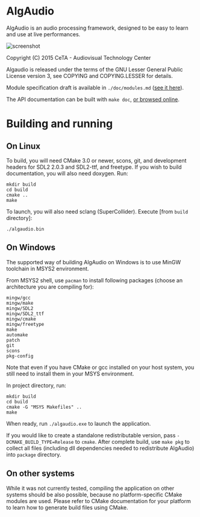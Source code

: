 # AlgAudio

AlgAudio is an audio processing framework, designed to be easy to learn and use at live performances.

![screenshot](http://i.imgur.com/JQU8xWD.png)

Copyright (C) 2015 CeTA - Audiovisual Technology Center

Algaudio is released under the terms of the GNU Lesser General Public License version 3, see COPYING and COPYING.LESSER for details.

Module specification draft is available in `./doc/modules.md` ([see it here](https://github.com/rafalcieslak/AlgAudio/blob/master/doc/modules.md)).

The API documentation can be built with `make doc`, [or browsed online](http://cielak.org/algaudio/doc).

# Building and running

## On Linux

To build, you will need CMake 3.0 or newer, scons, git, and development headers for SDL2 2.0.3 and SDL2-ttf, and freetype. If you wish to build documentation, you will also need doxygen. Run:

	mkdir build
	cd build
	cmake ..
	make

To launch, you will also need sclang (SuperCollider). Execute [from `build` directory]:

	./algaudio.bin

## On Windows

The supported way of building AlgAudio on Windows is to use MinGW toolchain in MSYS2 environment.

From MSYS2 shell, use `pacman` to install following packages (choose an architecture you are compiling for):

	mingw/gcc
	mingw/make
	mingw/SDL2
	mingw/SDL2_ttf
	mingw/cmake
	mingw/freetype
	make
	automake
	patch
	git
	scons
	pkg-config

Note that even if you have CMake or gcc installed on your host system, you still need to install them in your MSYS environment.

In project directory, run:

	mkdir build
	cd build
	cmake -G "MSYS Makefiles" ..
	make

When ready, run `./algaudio.exe` to launch the application.

If you would like to create a standalone redistributable version, pass `-DCMAKE_BUILD_TYPE=Release` to `cmake`. After complete build, use `make pkg` to collect all files (including dll dependencies needed to redistribute AlgAudio) into `package` directory.

## On other systems

While it was not currently tested, compiling the application on other systems should be also possible, because no platform-specific CMake modules are used. Please refer to CMake documentation for your platform to learn how to generate build files using CMake.
